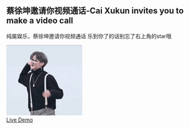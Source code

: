 ## 蔡徐坤邀请你视频通话-Cai Xukun invites you to make a video call
纯属娱乐，蔡徐坤邀请你视频通话
乐到你了的话别忘了右上角的star哦  

![](/img/wKgBOV4VsWyAB9cMAAtAhfXnV4g3012.no)  
[Live Demo](https://mason369.github.io/Cai-Xukun-invites-you-to-make-a-video-call/index.html)
